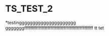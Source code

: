 # TS_TEST_2
*testinggggggggggggggggggggg
gggggggfffffffffffffffffffffffffffffffffffffffffffffff
tt
tet
